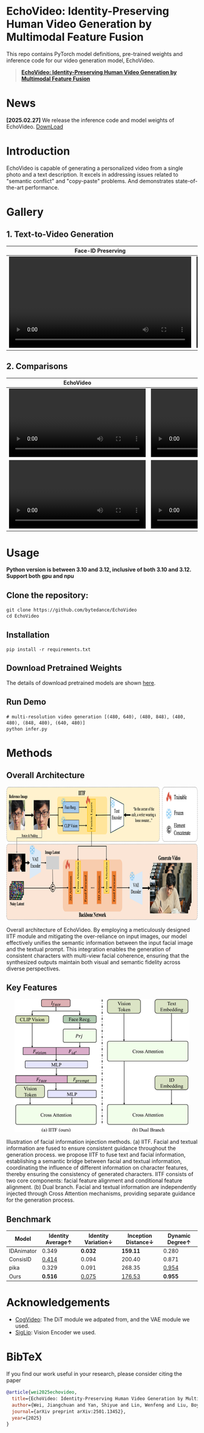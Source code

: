 # EchoVideo: Identity-Preserving Human Video Generation by Multimodal Feature Fusion

This repo contains PyTorch model definitions, pre-trained weights and inference code for our video generation model, EchoVideo.
> [**EchoVideo: Identity-Preserving Human Video Generation by Multimodal Feature Fusion**](https://arxiv.org/abs/2501.13452) <be>

# News

**[2025.02.27]** We release the inference code and model weights of EchoVideo. [DownLoad](ckpts/README.md)

# Introduction

EchoVideo is capable of generating a personalized video from a single photo and a text description. It excels in addressing issues related to "semantic conflict" and "copy-paste" problems. And demonstrates state-of-the-art performance.


# Gallery
## 1. Text-to-Video Generation
| Face-ID Preserving | Full-Body Preserving|
| ---- | ---- |
| <video height="240" src="https://github.com/user-attachments/assets/201803ba-6988-492e-b389-c041fcea3624" > | <video height="240" src="https://github.com/user-attachments/assets/83c575d6-b50c-4fb0-91d5-e1e3f7f536da" > |

## 2. Comparisons
| EchoVideo | ConsisID | IDAnimator |
| ---- | ---- | ---- |
| <video height="180" src="https://github.com/user-attachments/assets/3e7aa0fb-07d4-486f-99ad-2fb5e8088b7e" > | <video height="180" src="https://github.com/user-attachments/assets/dfdefa7e-d69c-42f5-b78b-21924fe3f6fa" > | <video height="180" src="https://github.com/user-attachments/assets/8961168a-bb89-47d3-8b03-b0dd64d5e9ac" > |
| <video height="180" src="https://github.com/user-attachments/assets/236833e0-1d84-4319-8e31-1771f3284fd7" > | <video height="180" src="https://github.com/user-attachments/assets/0b765ffb-d553-42b4-b65f-6710750f31d5" > | <video height="180" src="https://github.com/user-attachments/assets/63a77e03-dd85-4591-97ce-51df4f0bb33d" > |


# Usage
**Python version is between 3.10 and 3.12, inclusive of both 3.10 and 3.12. Support both gpu and npu**

## Clone the repository:
```shell
git clone https://github.com/bytedance/EchoVideo
cd EchoVideo
```

## Installation
```shell
pip install -r requirements.txt
```
## Download Pretrained Weights
The details of download pretrained models are shown [here](ckpts/README.md).
## Run Demo
```shell
# multi-resolution video generation [(480, 640), (480, 848), (480, 480), (848, 480), (640, 480)]
python infer.py
```

# Methods
## **Overall Architecture**
<p align="center">
  <img src="asset/examples/framework.jpg"  height=350>
</p>

Overall architecture of EchoVideo. By employing a meticulously designed IITF module and mitigating the over-reliance on input images, our model effectively unifies the semantic information between the input facial image and the textual prompt. This integration enables the generation of consistent characters with multi-view facial coherence, ensuring that the synthesized outputs maintain both visual and semantic fidelity across diverse perspectives.

## **Key Features**
<p align="center">
  <img src="asset/examples/IITF.jpg"  height=350>
</p>


Illustration of facial information injection methods. (a) IITF. Facial and textual information are fused to ensure consistent guidance throughout the generation process. we propose IITF to fuse text and facial information, establishing a semantic bridge between facial and textual information, coordinating the influence of different information on character features, thereby ensuring the consistency of generated characters. IITF consists of two core components: facial feature alignment and conditional feature alignment. (b) Dual branch. Facial and textual information are independently injected through Cross Attention mechanisms, providing separate guidance for the generation process.  

## Benchmark

| Model | Identity Average↑ | Identity Variation↓ | Inception Distance↓ | Dynamic Degree↑ |
| -- | -- | -- | -- |-----------------|
| IDAnimator | 0.349 | **0.032** | **159.11** | 0.280           |
| ConsisID | <u>0.414</u> | 0.094 | 200.40 | 0.871           |
| pika | 0.329 | 0.091 | 268.35 | <u>0.954</u>    |
| Ours | **0.516** | <u>0.075</u> | <u>176.53</u> | **0.955**       |

# Acknowledgements
* [CogVideo](https://huggingface.co/THUDM/CogVideoX-5b): The DiT module we adpated from, and the VAE module we used.
* [SigLip](https://huggingface.co/google/siglip-base-patch16-224): Vision Encoder we used.


# BibTeX
If you find our work useful in your research, please consider citing the paper
```bibtex
@article{wei2025echovideo,
  title={EchoVideo: Identity-Preserving Human Video Generation by Multimodal Feature Fusion},
  author={Wei, Jiangchuan and Yan, Shiyue and Lin, Wenfeng and Liu, Boyuan and Chen, Renjie and Guo, Mingyu},
  journal={arXiv preprint arXiv:2501.13452},
  year={2025}
}
```
